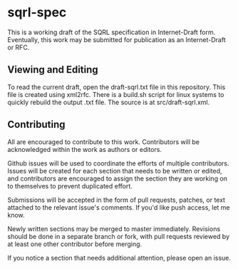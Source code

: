 # sqrl-spec

This is a working draft of the SQRL specification in Internet-Draft form.  Eventually, this work may be submitted for publication as an Internet-Draft or RFC.

## Viewing and Editing

To read the current draft, open the draft-sqrl.txt file in this repository.  This file is created using xml2rfc.  There is a build.sh script for linux systems to quickly rebuild the output .txt file.  The source is at src/draft-sqrl.xml.

## Contributing

All are encouraged to contribute to this work.  Contributors will be acknowledged within the work as authors or editors.

Github issues will be used to coordinate the efforts of multiple contributors.  Issues will be created for each section that needs to be written or edited, and contributors are encouraged to assign the section they are working on to themselves to prevent duplicated effort.

Submissions will be accepted in the form of pull requests, patches, or text attached to the relevant issue's comments.  If you'd like push access, let me know.  

Newly written sections may be merged to master immediately.  Revisions should be done in a separate branch or fork, with pull requests reviewed by at least one other contributor before merging.

If you notice a section that needs additional attention, please open an issue.

